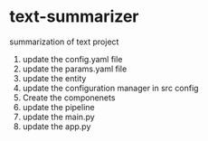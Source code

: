 # text-summarizer
summarization of text project


<!-- WORKFLOWS -->

1. update the config.yaml file
2. update the params.yaml file
3. update the entity
4. update the configuration manager in src config
5. Create the componenets
6. update the pipeline
7. update the main.py
8. update the app.py


